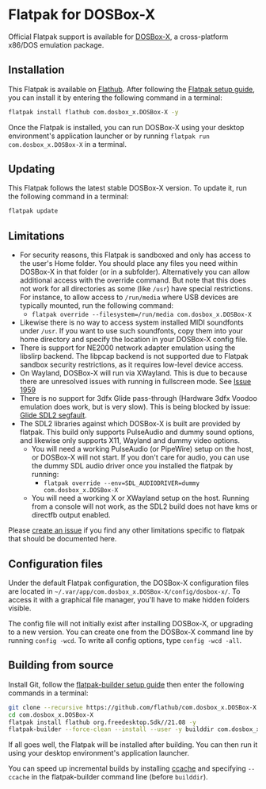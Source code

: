 # Flatpak for DOSBox-X

Official Flatpak support is available for [DOSBox-X](https://dosbox-x.com/), a cross-platform x86/DOS emulation package.

## Installation

This Flatpak is available on
[Flathub](https://flathub.org/apps/details/com.dosbox_x.DOSBox-X).
After following the [Flatpak setup guide](https://flatpak.org/setup/),
you can install it by entering the following command in a terminal:

```bash
flatpak install flathub com.dosbox_x.DOSBox-X -y
```

Once the Flatpak is installed, you can run DOSBox-X using your desktop environment's
application launcher or by running `flatpak run com.dosbox_x.DOSBox-X` in a terminal.

## Updating

This Flatpak follows the latest stable DOSBox-X version.
To update it, run the following command in a terminal:

```bash
flatpak update
```

## Limitations

- For security reasons, this Flatpak is sandboxed and only has access to the
  user's Home folder. You should place any files you need within DOSBox-X in
  that folder (or in a subfolder). Alternatively you can allow additional access
  with the override command. But note that this does not work for all directories
  as some (like ``/usr``) have special restrictions. For instance, to allow access
   to ``/run/media`` where USB devices are typically mounted, run the following command:
    - ``flatpak override --filesystem=/run/media com.dosbox_x.DOSBox-X``
- Likewise there is no way to access system installed MIDI soundfonts under ``/usr``.
  If you want to use such soundfonts, copy them into your home directory and
  specify the location in your DOSBox-X config file.
- There is support for NE2000 network adapter emulation using the libslirp backend. The libpcap backend is not supported due to Flatpak sandbox security restrictions, as it requires low-level device access.
- On Wayland, DOSBox-X will run via XWayland. This is due to because there are unresolved issues with running in fullscreen mode. See [Issue 1959](https://github.com/joncampbell123/dosbox-x/issues/1959)
- There is no support for 3dfx Glide pass-through (Hardware 3dfx Voodoo emulation does work, but is very slow). This is being blocked by issue: [Glide SDL2 segfault](https://github.com/joncampbell123/dosbox-x/issues/2126).
- The SDL2 libraries against which DOSBox-X is built are provided by flatpak. This build only supports PulseAudio and dummy sound options, and likewise only supports X11, Wayland and dummy video options.
  - You will need a working PulseAudio (or PipeWire) setup on the host, or DOSBox-X will not start. If you don't care for audio, you can use the dummy SDL audio driver once you installed the flatpak by running:
    - ``flatpak override --env=SDL_AUDIODRIVER=dummy com.dosbox_x.DOSBox-X``
  - You will need a working X or XWayland setup on the host. Running from a console will not work, as the SDL2 build does not have kms or directfb output enabled. 

Please [create an issue](https://github.com/flathub/com.dosbox_x.DOSBox-X/issues/new)
if you find any other limitations specific to flatpak that should be documented here.

## Configuration files

Under the default Flatpak configuration, the DOSBox-X configuration files are
located in `~/.var/app/com.dosbox_x.DOSBox-X/config/dosbox-x/`. To access it with a
graphical file manager, you'll have to make hidden folders visible.

The config file will not initially exist after installing DOSBox-X, or upgrading to
a new version. You can create one from the DOSBox-X command line by running ``config -wcd``.
To write all config options, type ``config -wcd -all``.

## Building from source

Install Git, follow the
[flatpak-builder setup guide](https://docs.flatpak.org/en/latest/first-build.html)
then enter the following commands in a terminal:

```bash
git clone --recursive https://github.com/flathub/com.dosbox_x.DOSBox-X.git
cd com.dosbox_x.DOSBox-X
flatpak install flathub org.freedesktop.Sdk//21.08 -y
flatpak-builder --force-clean --install --user -y builddir com.dosbox_x.DOSBox-X.yaml
```

If all goes well, the Flatpak will be installed after building. You can then
run it using your desktop environment's application launcher.

You can speed up incremental builds by installing [ccache](https://ccache.dev/)
and specifying `--ccache` in the flatpak-builder command line (before `builddir`).
